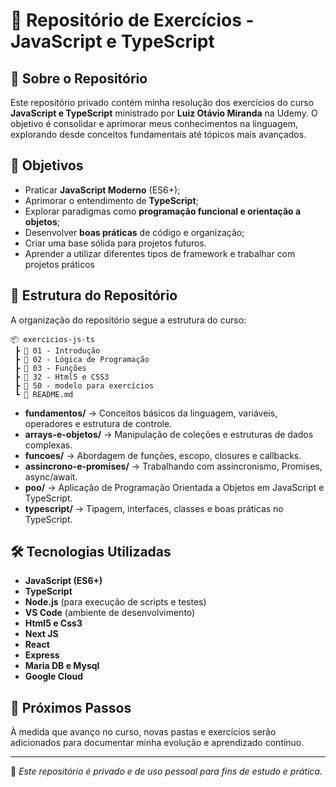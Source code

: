 # 📌 Repositório de Exercícios - JavaScript e TypeScript

## 📖 Sobre o Repositório

Este repositório privado contém minha resolução dos exercícios do curso **JavaScript e TypeScript** ministrado por **Luiz Otávio Miranda** na Udemy. O objetivo é consolidar e aprimorar meus conhecimentos na linguagem, explorando desde conceitos fundamentais até tópicos mais avançados.

## 🎯 Objetivos

- Praticar **JavaScript Moderno** (ES6+);
- Aprimorar o entendimento de **TypeScript**;
- Explorar paradigmas como **programação funcional e orientação a objetos**;
- Desenvolver **boas práticas** de código e organização;
- Criar uma base sólida para projetos futuros.
- Aprender a utilizar diferentes tipos de framework e trabalhar com projetos práticos

## 📂 Estrutura do Repositório

A organização do repositório segue a estrutura do curso:

```text
📦 exercicios-js-ts
 ┣ 📂 01 - Introdução
 ┣ 📂 02 - Lógica de Programação
 ┣ 📂 03 - Funções
 ┣ 📂 32 - Html5 e CSS3
 ┣ 📂 50 - modelo para exercícios
 ┗ 📜 README.md
```

- **fundamentos/** → Conceitos básicos da linguagem, variáveis, operadores e estrutura de controle.
- **arrays-e-objetos/** → Manipulação de coleções e estruturas de dados complexas.
- **funcoes/** → Abordagem de funções, escopo, closures e callbacks.
- **assincrono-e-promises/** → Trabalhando com assincronismo, Promises, async/await.
- **poo/** → Aplicação de Programação Orientada a Objetos em JavaScript e TypeScript.
- **typescript/** → Tipagem, interfaces, classes e boas práticas no TypeScript.

## 🛠️ Tecnologias Utilizadas

- **JavaScript (ES6+)**
- **TypeScript**
- **Node.js** (para execução de scripts e testes)
- **VS Code** (ambiente de desenvolvimento)
- **Html5 e Css3**
- **Next JS**
- **React**
- **Express**
- **Maria DB e Mysql**
- **Google Cloud**

## 🚀 Próximos Passos

À medida que avanço no curso, novas pastas e exercícios serão adicionados para documentar minha evolução e aprendizado contínuo.

---

📌 *Este repositório é privado e de uso pessoal para fins de estudo e prática.*

